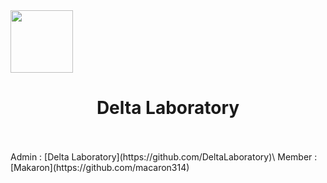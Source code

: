 <img src="https://i.imgur.com/alITlEi.png" width="100px">
<h1 align="center">Delta Laboratory</h1><br><br>
Admin : [Delta Laboratory](https://github.com/DeltaLaboratory)\
Member : [Makaron](https://github.com/macaron314)
